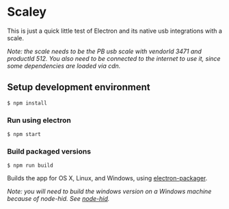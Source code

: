 # Scaley

This is just a quick little test of Electron and its native usb integrations with a scale.

_Note: the scale needs to be the PB usb scale with vendorId 3471 and productId 512. You also need to be connected to the internet to use it, since some dependencies are loaded via cdn._

## Setup development environment

```
$ npm install
```

### Run using electron

```
$ npm start
```

### Build packaged versions

```
$ npm run build
```

Builds the app for OS X, Linux, and Windows, using [electron-packager](https://github.com/maxogden/electron-packager).

_Note: you will need to build the windows version on a Windows machine because of node-hid. See [node-hid](https://github.com/node-hid/node-hid#compiling-from-source)._
